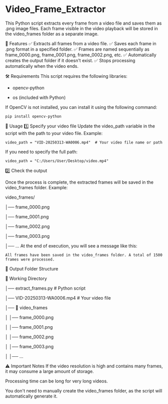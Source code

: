# Video_Frame_Extractor

This Python script extracts every frame from a video file and saves them as .png image files. Each frame visible in the video playback will be stored in the video_frames folder as a separate image.

📌 Features
✅ Extracts all frames from a video file.
✅ Saves each frame in .png format in a specified folder.
✅ Frames are named sequentially as frame_0000.png, frame_0001.png, frame_0002.png, etc.
✅ Automatically creates the output folder if it doesn't exist.
✅ Stops processing automatically when the video ends.

🛠️ Requirements
This script requires the following libraries:

- opencv-python

- os (included with Python)

If OpenCV is not installed, you can install it using the following command:

```
pip install opencv-python
```

🚀 Usage
1️⃣ Specify your video file
Update the video_path variable in the script with the path to your video file. Example:

```
video_path = "VID-20250313-WA0006.mp4"  # Your video file name or path
```
If you need to specify the full path:
```
video_path = "C:/Users/User/Desktop/video.mp4"
```


2️⃣ Check the output

Once the process is complete, the extracted frames will be saved in the video_frames folder. Example:

video_frames/

│── frame_0000.png

│── frame_0001.png

│── frame_0002.png

│── frame_0003.png

│── ...
At the end of execution, you will see a message like this:
```
All frames have been saved in the video_frames folder. A total of 1500 frames were processed.
```

📂 Output Folder Structure

📁 Working Directory

│── extract_frames.py  # Python script

│── VID-20250313-WA0006.mp4  # Your video file

│── 📂 video_frames

│   │── frame_0000.png

│   │── frame_0001.png

│   │── frame_0002.png

│   │── frame_0003.png

│   │── ...


⚠️ Important Notes
If the video resolution is high and contains many frames, it may consume a large amount of storage.

Processing time can be long for very long videos.

You don't need to manually create the video_frames folder, as the script will automatically generate it.
